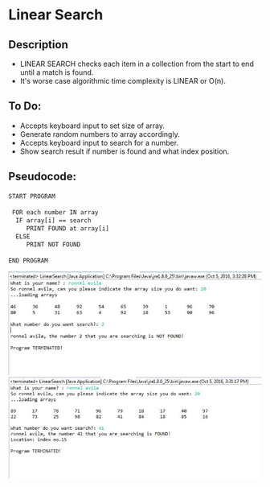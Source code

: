 Linear Search
=======================

## Description

- LINEAR SEARCH checks each item in a collection from the start to end until a match is found.
-  It's worse case algorithmic time complexity is LINEAR or O(n).

## To Do:

- Accepts keyboard input to set size of array.
- Generate random numbers to array accordingly.
- Accepts keyboard input to search for a number.
- Show search result if number is found and what index position.

## Pseudocode:

    START PROGRAM
    
     FOR each number IN array
      IF array[i] == search
         PRINT FOUND at array[i]
      ELSE
         PRINT NOT FOUND
    
    END PROGRAM 
![alt text][img1]
![alt text][img2]

[img1]:https://github.com/lvcc-dsa/Students/blob/master/BSIS/Avila-Ronnel/linear-search/LinearSearchFalse.JPG
[img2]:https://github.com/lvcc-dsa/Students/blob/master/BSIS/Avila-Ronnel/linear-search/LinearSearchTrue.JPG
